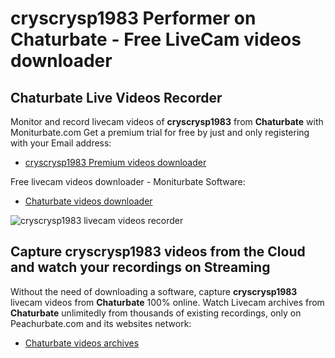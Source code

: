# cryscrysp1983 Performer on Chaturbate - Free LiveCam videos downloader

## Chaturbate Live Videos Recorder

Monitor and record livecam videos of **cryscrysp1983** from **Chaturbate** with Moniturbate.com
Get a premium trial for free by just and only registering with your Email address:
* [cryscrysp1983 Premium videos downloader](https://moniturbate.com/request-demo-licence-key.html)

Free livecam videos downloader - Moniturbate Software:
* [Chaturbate videos downloader](https://moniturbate.com/moniturbate-download-software.html)

![cryscrysp1983 livecam videos recorder](https://peachurnet.com/templates/moniturbate-software.png)


## Capture cryscrysp1983 videos from the Cloud and watch your recordings on Streaming

Without the need of downloading a software, capture **cryscrysp1983** livecam videos from **Chaturbate** 100% online.
Watch Livecam archives from **Chaturbate** unlimitedly from thousands of existing recordings, only on Peachurbate.com and its websites network:
* [Chaturbate videos archives](https://peachurnet.com/)